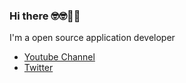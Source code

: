 ### Hi there 🤓🤓🥝🍇
I'm a open source application developer

+ [Youtube Channel](https://www.youtube.com/channel/UCAwcva4EMMjcsXvOvJAcriQ)
+ [Twitter](https://twitter.com/fecat233)
